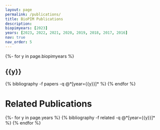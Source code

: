 ```yaml
---
layout: page
permalink: /publications/
title: BioPIM Publications
description:
biopimyears: [2023]
years: [2023, 2022, 2021, 2020, 2019, 2018, 2017, 2016]
nav: true
nav_order: 5
---
```

<!-- _pages/publications.md -->
<div class="publications">

{%- for y in page.biopimyears %}
  <h2 class="year">{{y}}</h2>
  {% bibliography -f papers -q @*[year={{y}}]* %}
{% endfor %}

</div>


<h1>Related Publications</h1>

<div class="publications">
{%- for y in page.years %}
  {% bibliography -f related -q @*[year={{y}}]* %}
{% endfor %}

</div>
